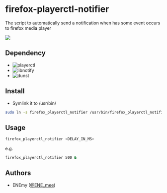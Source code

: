 # firefox-playerctl-notifier
The script to automatically send a notification when has some event occurs to firefox media player

![](https://i.imgur.com/OLSU3mJ.png) 
## Dependency
- ![playerctl](https://archlinux.org/packages/community/x86_64/playerctl/)
- ![libnotify](https://archlinux.org/packages/extra/x86_64/libnotify/)
- ![dunst](https://archlinux.org/packages/community/x86_64/dunst/)

## Install
- Symlink it to /usr/bin/
``` bash 
sudo ln -s firefox_playerctl_notifier /usr/bin/firefox_playerctl_notifier 
```
## Usage
``` bash 
firefox_playerctl_notifier <DELAY_IN_MS>
```
e.g.
``` bash 
firefox_playerctl_notifier 500 &
```
## Authors
* ENEmy ([@ENE_mee](https://twitter.com/ENE_mee))
